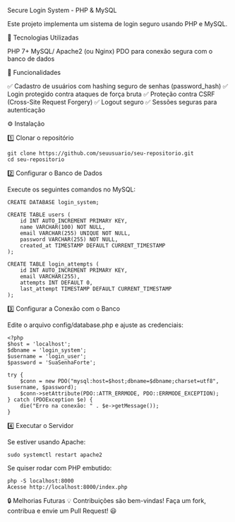 Secure Login System - PHP & MySQL

Este projeto implementa um sistema de login seguro usando PHP e MySQL.

🚀 Tecnologias Utilizadas

PHP 7+
MySQL/
Apache2 (ou Nginx)
PDO para conexão segura com o banco de dados

📌 Funcionalidades

✅ Cadastro de usuários com hashing seguro de senhas (password_hash)
✅ Login protegido contra ataques de força bruta
✅ Proteção contra CSRF (Cross-Site Request Forgery)
✅ Logout seguro
✅ Sessões seguras para autenticação

⚙️ Instalação

1️⃣ Clonar o repositório

    git clone https://github.com/seuusuario/seu-repositorio.git
    cd seu-repositorio

2️⃣ Configurar o Banco de Dados

Execute os seguintes comandos no MySQL:

    CREATE DATABASE login_system;
    
    CREATE TABLE users (
        id INT AUTO_INCREMENT PRIMARY KEY,
        name VARCHAR(100) NOT NULL,
        email VARCHAR(255) UNIQUE NOT NULL,
        password VARCHAR(255) NOT NULL,
        created_at TIMESTAMP DEFAULT CURRENT_TIMESTAMP
    );
    
    CREATE TABLE login_attempts (
        id INT AUTO_INCREMENT PRIMARY KEY,
        email VARCHAR(255),
        attempts INT DEFAULT 0,
        last_attempt TIMESTAMP DEFAULT CURRENT_TIMESTAMP
    );

3️⃣ Configurar a Conexão com o Banco

Edite o arquivo config/database.php e ajuste as credenciais:

    <?php
    $host = 'localhost';
    $dbname = 'login_system';
    $username = 'login_user';
    $password = 'SuaSenhaForte';
    
    try {
        $conn = new PDO("mysql:host=$host;dbname=$dbname;charset=utf8", $username, $password);
        $conn->setAttribute(PDO::ATTR_ERRMODE, PDO::ERRMODE_EXCEPTION);
    } catch (PDOException $e) {
        die("Erro na conexão: " . $e->getMessage());
    }

4️⃣ Executar o Servidor

Se estiver usando Apache:

    sudo systemctl restart apache2

Se quiser rodar com PHP embutido:

    php -S localhost:8000
    Acesse http://localhost:8000/index.php

🔒 Melhorias Futuras
💡 Contribuições são bem-vindas! Faça um fork, contribua e envie um Pull Request! 😃
